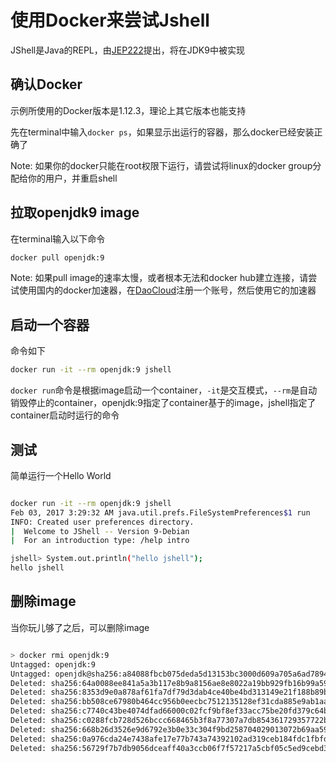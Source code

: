 # 使用Docker来尝试Jshell

JShell是Java的REPL，由[JEP222](http://openjdk.java.net/jeps/222)提出，将在JDK9中被实现

## 确认Docker

示例所使用的Docker版本是1.12.3，理论上其它版本也能支持

先在terminal中输入```docker ps```，如果显示出运行的容器，那么docker已经安装正确了

Note: 如果你的docker只能在root权限下运行，请尝试将linux的docker group分配给你的用户，并重启shell

## 拉取openjdk9 image

在terminal输入以下命令

```bash
docker pull openjdk:9
```

Note: 如果pull image的速率太慢，或者根本无法和docker hub建立连接，请尝试使用国内的docker加速器，在[DaoCloud](https://www.daocloud.io/mirror#accelerator-doc)注册一个账号，然后使用它的加速器

## 启动一个容器

命令如下

```bash
docker run -it --rm openjdk:9 jshell
```

```docker run```命令是根据image启动一个container，```-it```是交互模式，```--rm```是自动销毁停止的container，openjdk:9指定了container基于的image，jshell指定了container启动时运行的命令

## 测试

简单运行一个Hello World

```bash

docker run -it --rm openjdk:9 jshell
Feb 03, 2017 3:29:32 AM java.util.prefs.FileSystemPreferences$1 run
INFO: Created user preferences directory.
|  Welcome to JShell -- Version 9-Debian
|  For an introduction type: /help intro

jshell> System.out.println("hello jshell");
hello jshell

```

## 删除image

当你玩儿够了之后，可以删除image

```bash

> docker rmi openjdk:9
Untagged: openjdk:9
Untagged: openjdk@sha256:a84088fbcb075deda5d13153bc3000d609a705a6ad7894593eacc5deaf55060e
Deleted: sha256:64a0088ee841a5a3b117e8b9a8156ae8e8022a19bb929fb16b99a59032f946d0
Deleted: sha256:8353d9e0a878af61fa7df79d3dab4ce40be4bd313149e21f188b89bd441eb8cb
Deleted: sha256:bb508ce67980b464cc956b0eecbc7512135128ef31cda885e9ab1aa6ede683e4
Deleted: sha256:c7740c43be4074dfad66000c02fcf9bf8ef33acc75be20fd379c64b473464b30
Deleted: sha256:c0288fcb728d526bccc668465b3f8a77307a7db854361729357722b9b5107cbf
Deleted: sha256:668b26d3526e9d6792e3b0e33c304f9bd258704029013072b69aa591a92cb8af
Deleted: sha256:0a976cda24e7438afe17e77b743a74392102ad319ceb184fdc1fbfd7089a5153
Deleted: sha256:56729f7b7db9056dceaff40a3ccb06f7f57217a5cbf05c5ed9cebd39ce57b6fc

```
